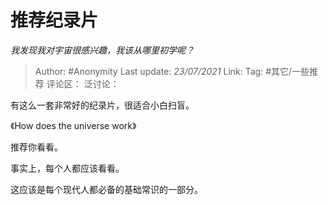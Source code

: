 # 推荐纪录片
*我发现我对宇宙很感兴趣，我该从哪里初学呢？*

> Author: #Anonymity
> Last update: *23/07/2021*
> Link:
> Tag: #其它/一些推荐
> 评论区：
> 泛讨论：

有这么一套非常好的纪录片，很适合小白扫盲。

《How does the universe work》

推荐你看看。

事实上，每个人都应该看看。

这应该是每个现代人都必备的基础常识的一部分。
